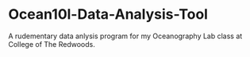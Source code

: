 # Ocean10l-Data-Analysis-Tool
A rudementary data anlysis program for my Oceanography Lab class at College of The Redwoods.
